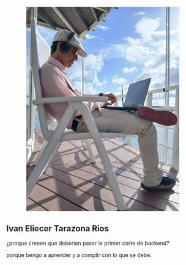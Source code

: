 <p align="center"><a href="https://www.instagram.com/paperfacenice?igsh=MW81b3lzaXZiMWo0" target="_blank"><img src="resources\picture\ivan.jpeg" width="400" alt="Laravel Logo"></a></p>

## Ivan Eliecer Tarazona Rios

¿proque creeen  que deberian pasar le primer corte de backend?

porque bengo a aprender y a complir con lo que se debe.